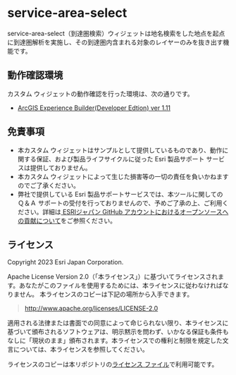 # service-area-select

  service-area-select（到達圏検索）ウィジェットは地名検索をした地点を起点に到達圏解析を実施し、その到達圏内含まれる対象のレイヤーのみを抜き出す機能です。
  

## 動作確認環境

  カスタム ウィジェットの動作確認を行った環境は、次の通りです。
  * [ArcGIS Experience Builder(Developer Edtion) ver 1.11](https://developers.arcgis.com/experience-builder/guide/whats-new/)

## 免責事項
  
  * 本カスタム ウィジェットはサンプルとして提供しているものであり、動作に関する保証、および製品ライフサイクルに従った Esri 製品サポート サービスは提供しておりません。
  * 本カスタム ウィジェットによって生じた損害等の一切の責任を負いかねますのでご了承ください。
  * 弊社で提供している Esri 製品サポートサービスでは、本ツールに関しての Ｑ＆Ａ サポートの受付を行っておりませんので、予めご了承の上、ご利用ください。詳細は[
ESRIジャパン GitHub アカウントにおけるオープンソースへの貢献について](https://github.com/EsriJapan/contributing)をご参照ください。



## ライセンス
Copyright 2023 Esri Japan Corporation.

Apache License Version 2.0（「本ライセンス」）に基づいてライセンスされます。あなたがこのファイルを使用するためには、本ライセンスに従わなければなりません。
本ライセンスのコピーは下記の場所から入手できます。

> http://www.apache.org/licenses/LICENSE-2.0

適用される法律または書面での同意によって命じられない限り、本ライセンスに基づいて頒布されるソフトウェアは、明示黙示を問わず、いかなる保証も条件もなしに「現状のまま」頒布されます。本ライセンスでの権利と制限を規定した文言については、本ライセンスを参照してください。

ライセンスのコピーは本リポジトリの[ライセンス ファイル](./LICENSE)で利用可能です。